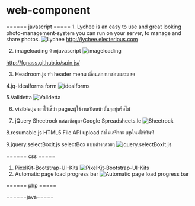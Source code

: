 web-component
=============

======  javascript  =====
1.
Lychee is an easy to use and great looking photo-management-system you can run on your server, to manage and share photos.
![Lychee](http://l.electerious.com/uploads/big/136b4779d133a94666d5f0d151b8ea2f.png)
http://lychee.electerious.com

2. imageloading ด้วยjavascript
![imageloading](https://farm3.staticflickr.com/2930/14595940811_44855a35f5_q.jpg)

http://fgnass.github.io/spin.js/

3. Headroom.js ทำ header menu เลื่อนสกอบาซ่อนและแสด

4.jq-idealforms form
![idealforms](https://farm3.staticflickr.com/2912/14412641820_b2e7a7e765_n.jpg)

5.Validetta 
![Validetta](http://i.imgur.com/n9q6CUZ.png)

6. visible.js เอาไว้เช็ว่า pagezผู้ใช้งานเปิดหน้านั้นๆอยู่หรือไม่

7. jQuery Sheetrock แสดงข้อมูลจGoogle Spreadsheets.le
![Sheetrock](http://i.imgur.com/Pa7RImK.png)

8.resumable.js HTML5 File API upload ถ้าไม่เสร็จจะ upใหม่ให้ทันที

9.jquery.selectBoxIt.js  selectBox แบบต่างๆสวยๆ
![jquery.selectBoxIt.js](http://i.imgur.com/TfsduJT.png)

====== css =====
1. PixelKit-Bootstrap-UI-Kits
![PixelKit-Bootstrap-UI-Kits](http://i.imgur.com/rKG2PGd.png)
2. Automatic page load progress bar
![Automatic page load progress bar](http://i.imgur.com/uilEjHL.png)

====== php =====


======java=====
